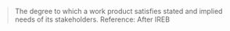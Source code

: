 > The degree to which a work product satisfies stated and implied needs of its stakeholders.
> Reference: After IREB